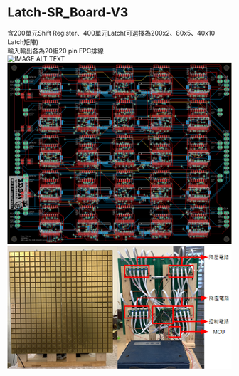 # Latch-SR_Board-V3  
含200單元Shift Register、400單元Latch(可選擇為200x2、80x5、40x10 Latch矩陣)  
輸入輸出各為20組20 pin FPC排線  
![IMAGE ALT TEXT](https://github.com/HHHsia/Latch-SR_Board-V3/blob/main/0913sch.png)
![IMAGE ALT TEXT](https://github.com/HHHsia/Latch-SR_Board-V3/blob/main/0913brd.png)
![IMAGE ALT TEXT](https://github.com/HHHsia/Latch-SR_Board-V3/blob/main/裝置架設圖.png)
